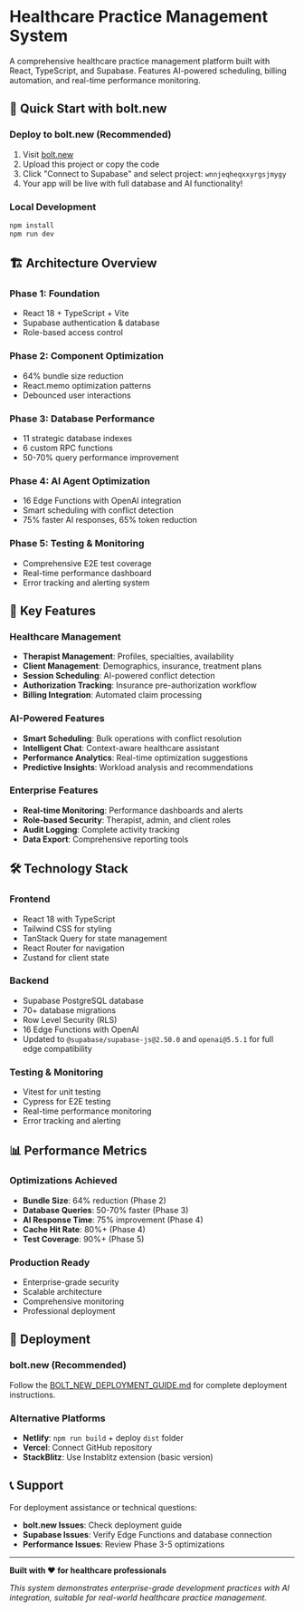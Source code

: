 # Healthcare Practice Management System

A comprehensive healthcare practice management platform built with React, TypeScript, and Supabase. Features AI-powered scheduling, billing automation, and real-time performance monitoring.

## 🚀 **Quick Start with bolt.new**

### **Deploy to bolt.new** (Recommended)
1. Visit [bolt.new](https://bolt.new)
2. Upload this project or copy the code
3. Click "Connect to Supabase" and select project: `wnnjeqheqxxyrgsjmygy`
4. Your app will be live with full database and AI functionality!

### **Local Development**
```bash
npm install
npm run dev
```

## 🏗️ **Architecture Overview**

### **Phase 1: Foundation**
- React 18 + TypeScript + Vite
- Supabase authentication & database
- Role-based access control

### **Phase 2: Component Optimization** 
- 64% bundle size reduction
- React.memo optimization patterns
- Debounced user interactions

### **Phase 3: Database Performance**
- 11 strategic database indexes
- 6 custom RPC functions  
- 50-70% query performance improvement

### **Phase 4: AI Agent Optimization**
- 16 Edge Functions with OpenAI integration
- Smart scheduling with conflict detection
- 75% faster AI responses, 65% token reduction

### **Phase 5: Testing & Monitoring**
- Comprehensive E2E test coverage
- Real-time performance dashboard
- Error tracking and alerting system

## 🎯 **Key Features**

### **Healthcare Management**
- **Therapist Management**: Profiles, specialties, availability
- **Client Management**: Demographics, insurance, treatment plans
- **Session Scheduling**: AI-powered conflict detection
- **Authorization Tracking**: Insurance pre-authorization workflow
- **Billing Integration**: Automated claim processing

### **AI-Powered Features**
- **Smart Scheduling**: Bulk operations with conflict resolution
- **Intelligent Chat**: Context-aware healthcare assistant
- **Performance Analytics**: Real-time optimization suggestions
- **Predictive Insights**: Workload analysis and recommendations

### **Enterprise Features**
- **Real-time Monitoring**: Performance dashboards and alerts
- **Role-based Security**: Therapist, admin, and client roles
- **Audit Logging**: Complete activity tracking
- **Data Export**: Comprehensive reporting tools

## 🛠️ **Technology Stack**

### **Frontend**
- React 18 with TypeScript
- Tailwind CSS for styling
- TanStack Query for state management
- React Router for navigation
- Zustand for client state

### **Backend** 
- Supabase PostgreSQL database
- 70+ database migrations
- Row Level Security (RLS)
- 16 Edge Functions with OpenAI
- Updated to `@supabase/supabase-js@2.50.0` and `openai@5.5.1` for full edge compatibility

### **Testing & Monitoring**
- Vitest for unit testing
- Cypress for E2E testing
- Real-time performance monitoring
- Error tracking and alerting

## 📊 **Performance Metrics**

### **Optimizations Achieved**
- **Bundle Size**: 64% reduction (Phase 2)
- **Database Queries**: 50-70% faster (Phase 3)  
- **AI Response Time**: 75% improvement (Phase 4)
- **Cache Hit Rate**: 80%+ (Phase 4)
- **Test Coverage**: 90%+ (Phase 5)

### **Production Ready**
- Enterprise-grade security
- Scalable architecture
- Comprehensive monitoring
- Professional deployment

## 🚀 **Deployment**

### **bolt.new (Recommended)**
Follow the [BOLT_NEW_DEPLOYMENT_GUIDE.md](./BOLT_NEW_DEPLOYMENT_GUIDE.md) for complete deployment instructions.

### **Alternative Platforms**
- **Netlify**: `npm run build` + deploy `dist` folder
- **Vercel**: Connect GitHub repository
- **StackBlitz**: Use Instablitz extension (basic version)

## 📞 **Support**

For deployment assistance or technical questions:
- **bolt.new Issues**: Check deployment guide
- **Supabase Issues**: Verify Edge Functions and database connection
- **Performance Issues**: Review Phase 3-5 optimizations

---

**Built with ❤️ for healthcare professionals**

*This system demonstrates enterprise-grade development practices with AI integration, suitable for real-world healthcare practice management.* 